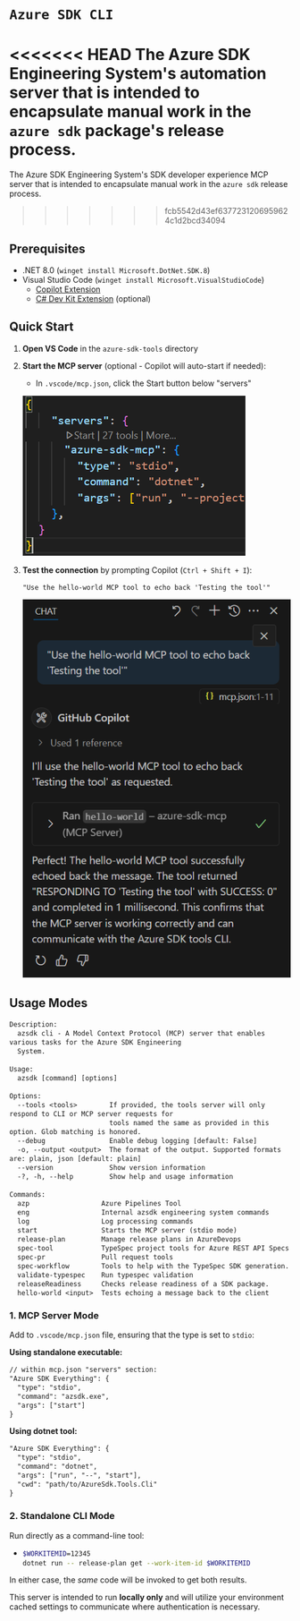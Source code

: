 # `Azure SDK CLI`

<<<<<<< HEAD
The Azure SDK Engineering System's automation server that is intended to encapsulate manual work in the `azure sdk` package's release process.
=======
The Azure SDK Engineering System's SDK developer experience MCP server that is intended to encapsulate manual work in the `azure sdk` release process.
>>>>>>> fcb5542d43ef6377231206959624c1d2bcd34094

## Prerequisites

- .NET 8.0 (`winget install Microsoft.DotNet.SDK.8`)
- Visual Studio Code (`winget install Microsoft.VisualStudioCode`)
  - [Copilot Extension](https://marketplace.visualstudio.com/items?itemName=GitHub.copilot)
  - [C# Dev Kit Extension](https://marketplace.visualstudio.com/items?itemName=ms-dotnettools.csdevkit) (optional)

## Quick Start

1. **Open VS Code** in the `azure-sdk-tools` directory
2. **Start the MCP server** (optional - Copilot will auto-start if needed):
   - In `.vscode/mcp.json`, click the Start button below "servers"
  
   ![Screenshot showing the MCP Start button in VS Code's mcp.json file](/tools/azsdk-cli/Azure.Sdk.Tools.Cli/Images/MCP-Start.png)

3. **Test the connection** by prompting Copilot (`Ctrl + Shift + I`):

   ```text
   "Use the hello-world MCP tool to echo back 'Testing the tool'"
   ```

    ![Screenshot showing Github Copilot successfully interacting with the MCP server.](/tools/azsdk-cli/Azure.Sdk.Tools.Cli/Images/MCP-Success-Output.png)

## Usage Modes

```text
Description:
  azsdk cli - A Model Context Protocol (MCP) server that enables various tasks for the Azure SDK Engineering 
  System.

Usage:
  azsdk [command] [options]

Options:
  --tools <tools>        If provided, the tools server will only respond to CLI or MCP server requests for      
                         tools named the same as provided in this option. Glob matching is honored.
  --debug                Enable debug logging [default: False]
  -o, --output <output>  The format of the output. Supported formats are: plain, json [default: plain]
  --version              Show version information
  -?, -h, --help         Show help and usage information

Commands:
  azp                  Azure Pipelines Tool
  eng                  Internal azsdk engineering system commands
  log                  Log processing commands
  start                Starts the MCP server (stdio mode)
  release-plan         Manage release plans in AzureDevops
  spec-tool            TypeSpec project tools for Azure REST API Specs
  spec-pr              Pull request tools
  spec-workflow        Tools to help with the TypeSpec SDK generation.
  validate-typespec    Run typespec validation
  releaseReadiness     Checks release readiness of a SDK package.
  hello-world <input>  Tests echoing a message back to the client
```

### 1. MCP Server Mode

Add to `.vscode/mcp.json` file, ensuring that the type is set to `stdio`:

**Using standalone executable:**

```jsonc
// within mcp.json "servers" section:
"Azure SDK Everything": {
  "type": "stdio",
  "command": "azsdk.exe",
  "args": ["start"]
}
```

**Using dotnet tool:**

```jsonc
"Azure SDK Everything": {
  "type": "stdio", 
  "command": "dotnet",
  "args": ["run", "--", "start"],
  "cwd": "path/to/AzureSdk.Tools.Cli"
}
```

### 2. Standalone CLI Mode

Run directly as a command-line tool:

- ```bash
  $WORKITEMID=12345
  dotnet run -- release-plan get --work-item-id $WORKITEMID
  ```

In either case, the _same_ code will be invoked to get both results.

This server is intended to run **locally only** and will utilize your environment cached settings to communicate where authentication is necessary.
